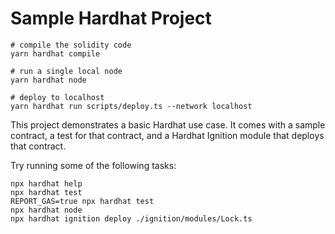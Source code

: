 # Sample Hardhat Project

```shell
# compile the solidity code
yarn hardhat compile

# run a single local node
yarn hardhat node

# deploy to localhost
yarn hardhat run scripts/deploy.ts --network localhost 
```

This project demonstrates a basic Hardhat use case. It comes with a sample contract, a test for that contract, and a Hardhat Ignition module that deploys that contract.

Try running some of the following tasks:

```shell
npx hardhat help
npx hardhat test
REPORT_GAS=true npx hardhat test
npx hardhat node
npx hardhat ignition deploy ./ignition/modules/Lock.ts
```
